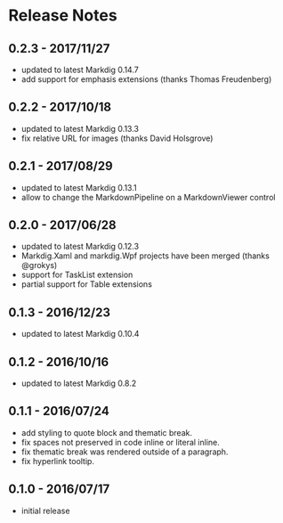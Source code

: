 # Release Notes

## 0.2.3 - 2017/11/27
 - updated to latest Markdig 0.14.7
 - add support for emphasis extensions (thanks Thomas Freudenberg)

## 0.2.2 - 2017/10/18 
  - updated to latest Markdig 0.13.3 
  - fix relative URL for images (thanks David Holsgrove) 

## 0.2.1 - 2017/08/29 
  - updated to latest Markdig 0.13.1 
  - allow to change the MarkdownPipeline on a MarkdownViewer control 

## 0.2.0 - 2017/06/28 
  - updated to latest Markdig 0.12.3 
  - Markdig.Xaml and markdig.Wpf projects have been merged (thanks @grokys)
  - support for TaskList extension 
  - partial support for Table extensions

## 0.1.3 - 2016/12/23 
  - updated to latest Markdig 0.10.4 

## 0.1.2 - 2016/10/16
  - updated to latest Markdig 0.8.2

## 0.1.1 - 2016/07/24
  - add styling to quote block and thematic break.
  - fix spaces not preserved in code inline or literal inline.
  - fix thematic break was rendered outside of a paragraph.
  - fix hyperlink tooltip.

## 0.1.0 - 2016/07/17
  - initial release